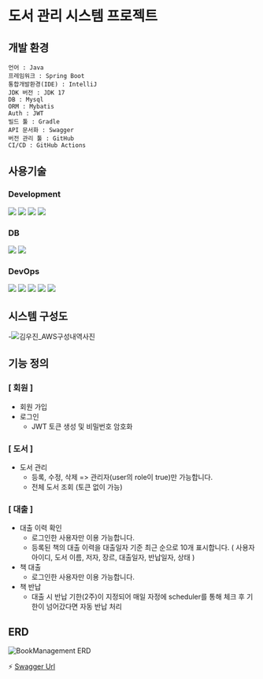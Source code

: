 # 도서 관리 시스템 프로젝트

## 개발 환경
```
언어 : Java
프레임워크 : Spring Boot
통합개발환경(IDE) : IntelliJ
JDK 버전 : JDK 17
DB : Mysql
ORM : Mybatis
Auth : JWT
빌드 툴 : Gradle
API 문서화 : Swagger
버전 관리 툴 : GitHub
CI/CD : GitHub Actions
```

## 사용기술
### Development
<img src="https://img.shields.io/badge/java-007396?style=for-the-badge&logo=Java&logoColor=white"> <img src="https://img.shields.io/badge/springboot-6DB33F?style=for-the-badge&logo=springboot&logoColor=white"> <img src="https://img.shields.io/badge/Mybatis-007DB8?style=for-the-badge&logo=Mybatis&logoColor=white">  <img src="https://img.shields.io/badge/JWT-2088FF?style=for-the-badge&logo=JWT&logoColor=white">

### DB
<img src="https://img.shields.io/badge/mysql-4479A1?style=for-the-badge&logo=mysql&logoColor=white"> <img src="https://img.shields.io/badge/amazon rds-569A31?style=for-the-badge&logo=amazonrds&logoColor=white">

### DevOps
<img src="https://img.shields.io/badge/amazon ec2-FF9900?style=for-the-badge&logo=mamazonec2&logoColor=white">  <img src="https://img.shields.io/badge/github actions-2088FF?style=for-the-badge&logo=githubactions&logoColor=white"> <img src="https://img.shields.io/badge/amazon s3-569A31?style=for-the-badge&logo=amazons3&logoColor=white"> <img src="https://img.shields.io/badge/amazon iam-FF9900?style=for-the-badge&logo=mamazoniam&logoColor=white"> <img src="https://img.shields.io/badge/amazon code deploy-FF9900?style=for-the-badge&logo=mamazoncodedeploy&logoColor=white">


## 시스템 구성도

-![김우진_AWS구성내역사진](https://github.com/woojkk/BookManagement/assets/122269418/68a36c41-18a7-4494-85d9-adad983427d1)


## 기능 정의
### [ 회원 ]
- 회원 가입
- 로그인
  - JWT 토큰 생성 및 비밀번호 암호화

### [ 도서 ]
- 도서 관리
  - 등록, 수정, 삭제 => 관리자(user의 role이 true)만 가능합니다.
  - 전체 도서 조회 (토큰 없이 가능)

### [ 대출 ]
- 대출 이력 확인
  - 로그인한 사용자만 이용 가능합니다.
  - 등록된 책의 대출 이력을 대출일자 기준 최근 순으로 10개 표시합니다. ( 사용자 아이디, 도서 이름, 저자, 장르, 대출일자, 반납일자, 상태 )
- 책 대출
  - 로그인한 사용자만 이용 가능합니다.
- 책 반납
  - 대출 시 반납 기한(2주)이 지정되어 매일 자정에 scheduler를 통해 체크 후 기한이 넘어갔다면 자동 반납 처리


## ERD
![BookManagement ERD](https://github.com/woojkk/BookManagement/assets/122269418/e2e40e83-ad5a-462a-8b82-ed0f34bbd7dc)


⚡ [Swagger Url](http://43.201.176.101:8080/swagger-ui/index.html#/)
